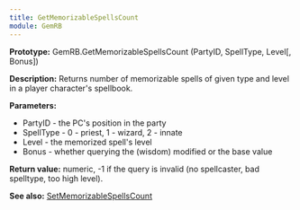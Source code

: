 ```yaml
---
title: GetMemorizableSpellsCount
module: GemRB
---
```


**Prototype:** GemRB.GetMemorizableSpellsCount (PartyID, SpellType, Level[, Bonus])

**Description:** Returns number of memorizable spells of given type and 
level in a player character's spellbook.

**Parameters:**
  * PartyID   - the PC's position in the party
  * SpellType - 0 - priest, 1 - wizard, 2 - innate
  * Level     - the memorized spell's level
  * Bonus     - whether querying the (wisdom) modified or the base value

**Return value:** numeric, -1 if the query is invalid (no spellcaster, bad spelltype, too high level).

**See also:** [SetMemorizableSpellsCount](SetMemorizableSpellsCount.md)

